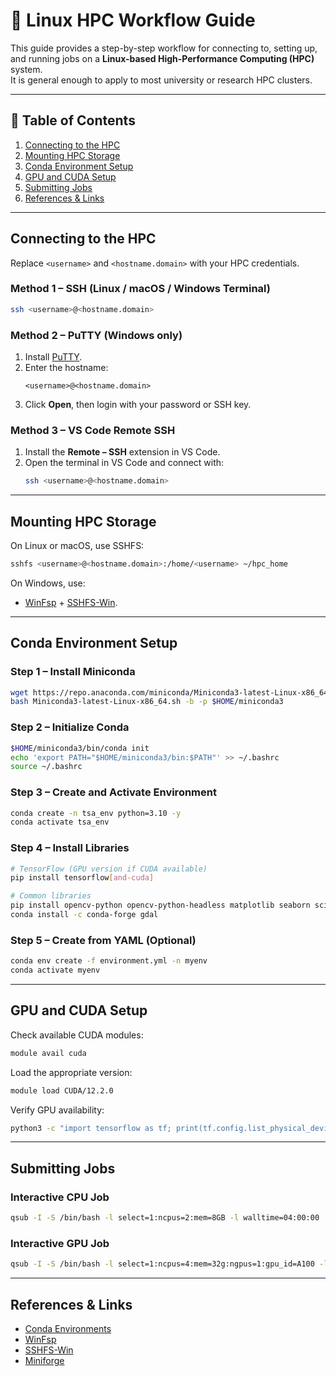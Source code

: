 # 🚀 Linux HPC Workflow Guide

This guide provides a step-by-step workflow for connecting to, setting up, and running jobs on a **Linux-based High-Performance Computing (HPC)** system.  
It is general enough to apply to most university or research HPC clusters.

---

## 📑 Table of Contents
1. [Connecting to the HPC](#connecting-to-the-hpc)
2. [Mounting HPC Storage](#mounting-hpc-storage)
3. [Conda Environment Setup](#conda-environment-setup)
4. [GPU and CUDA Setup](#gpu-and-cuda-setup)
5. [Submitting Jobs](#submitting-jobs)
6. [References & Links](#references--links)

---

## Connecting to the HPC

Replace `<username>` and `<hostname.domain>` with your HPC credentials.

### Method 1 – SSH (Linux / macOS / Windows Terminal)
```bash
ssh <username>@<hostname.domain>
```

### Method 2 – PuTTY (Windows only)
1. Install [PuTTY](https://www.putty.org/).  
2. Enter the hostname:
   ```
   <username>@<hostname.domain>
   ```
3. Click **Open**, then login with your password or SSH key.

### Method 3 – VS Code Remote SSH
1. Install the **Remote – SSH** extension in VS Code.  
2. Open the terminal in VS Code and connect with:
   ```bash
   ssh <username>@<hostname.domain>
   ```

---

## Mounting HPC Storage

On Linux or macOS, use SSHFS:

```bash
sshfs <username>@<hostname.domain>:/home/<username> ~/hpc_home
```

On Windows, use:
- [WinFsp](https://github.com/winfsp/winfsp/releases) + [SSHFS-Win](https://github.com/winfsp/sshfs-win).

---

## Conda Environment Setup

### Step 1 – Install Miniconda
```bash
wget https://repo.anaconda.com/miniconda/Miniconda3-latest-Linux-x86_64.sh
bash Miniconda3-latest-Linux-x86_64.sh -b -p $HOME/miniconda3
```

### Step 2 – Initialize Conda
```bash
$HOME/miniconda3/bin/conda init
echo 'export PATH="$HOME/miniconda3/bin:$PATH"' >> ~/.bashrc
source ~/.bashrc
```

### Step 3 – Create and Activate Environment
```bash
conda create -n tsa_env python=3.10 -y
conda activate tsa_env
```

### Step 4 – Install Libraries
```bash
# TensorFlow (GPU version if CUDA available)
pip install tensorflow[and-cuda]

# Common libraries
pip install opencv-python opencv-python-headless matplotlib seaborn scikit-image xgboost==1.7.5
conda install -c conda-forge gdal
```

### Step 5 – Create from YAML (Optional)
```bash
conda env create -f environment.yml -n myenv
conda activate myenv
```

---

## GPU and CUDA Setup

Check available CUDA modules:
```bash
module avail cuda
```

Load the appropriate version:
```bash
module load CUDA/12.2.0
```

Verify GPU availability:
```bash
python3 -c "import tensorflow as tf; print(tf.config.list_physical_devices('GPU'))"
```

---

## Submitting Jobs

### Interactive CPU Job
```bash
qsub -I -S /bin/bash -l select=1:ncpus=2:mem=8GB -l walltime=04:00:00
```

### Interactive GPU Job
```bash
qsub -I -S /bin/bash -l select=1:ncpus=4:mem=32g:ngpus=1:gpu_id=A100 -l walltime=12:00:00
```

---

## References & Links
- [Conda Environments](https://docs.conda.io/projects/conda/en/latest/user-guide/tasks/manage-environments.html)
- [WinFsp](https://github.com/winfsp/winfsp/releases)
- [SSHFS-Win](https://github.com/winfsp/sshfs-win)
- [Miniforge](https://github.com/conda-forge/miniforge)
